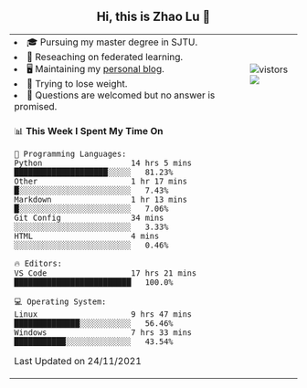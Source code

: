 <h2 align="center"> Hi, this is Zhao Lu 👋</h2>

<table style="overflow:hidden;">
    <tr> 
        <td>
            <li>🎓 Pursuing my master degree in SJTU.</li>
            <li>🌱 Reseaching on federated learning.</li>
            <li>🖥️ Maintaining my <a href="https://ifarewell.xyz">personal blog</a>.</li>
            <li>💪 Trying to lose weight.</li>
            <li>💬 Questions are welcomed but no answer is promised.</li> 
        </td>
        <td>
            <img src="https://visitor-badge.glitch.me/badge?page_id=ifarewell" alt="vistors" />
        <br>
          <img src="https://github-readme-stats.vercel.app/api?username=ifarewell&theme=graywhite&hide=prs,contribs&show_icons=true&hide_border=true&icon_color=CE1D2D&text_color=718096&bg_color=ffffff&hide_title=true" />
        </td>
    </tr>
    <tr>
        <td colspan="2">
            
<!--START_SECTION:waka-->
📊 **This Week I Spent My Time On** 

```text
💬 Programming Languages: 
Python                   14 hrs 5 mins       ████████████████████░░░░░   81.23% 
Other                    1 hr 17 mins        █░░░░░░░░░░░░░░░░░░░░░░░░   7.43% 
Markdown                 1 hr 13 mins        █░░░░░░░░░░░░░░░░░░░░░░░░   7.06% 
Git Config               34 mins             ░░░░░░░░░░░░░░░░░░░░░░░░░   3.33% 
HTML                     4 mins              ░░░░░░░░░░░░░░░░░░░░░░░░░   0.46%

🔥 Editors: 
VS Code                  17 hrs 21 mins      █████████████████████████   100.0%

💻 Operating System: 
Linux                    9 hrs 47 mins       ██████████████░░░░░░░░░░░   56.46% 
Windows                  7 hrs 33 mins       ███████████░░░░░░░░░░░░░░   43.54%

```


 Last Updated on 24/11/2021
<!--END_SECTION:waka-->
            
</td></tr>
</table>

